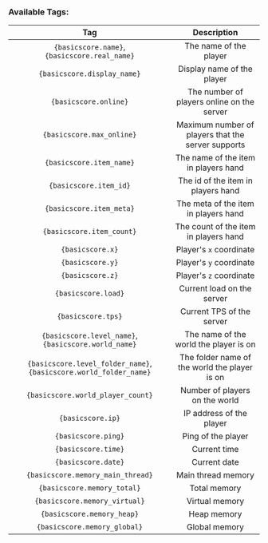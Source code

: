 ### Available Tags:

| Tag | Description |
|:--:|:--:|
|`{basicscore.name}`, `{basicscore.real_name}`|The name of the player|
|`{basicscore.display_name}`|Display name of the player|
|`{basicscore.online}`|The number of players online on the server|
|`{basicscore.max_online}`|Maximum number of players that the server supports|
|`{basicscore.item_name}`|The name of the item in players hand|
|`{basicscore.item_id}`|The id of the item in players hand|
|`{basicscore.item_meta}`|The meta of the item in players hand|
|`{basicscore.item_count}`|The count of the item in players hand|
|`{basicscore.x}`|Player's `x` coordinate|
|`{basicscore.y}`|Player's `y` coordinate|
|`{basicscore.z}`|Player's `z` coordinate|
|`{basicscore.load}`|Current load on the server|
|`{basicscore.tps}`|Current TPS of the server|
|`{basicscore.level_name}`, `{basicscore.world_name}`|The name of the world the player is on|
|`{basicscore.level_folder_name}`, `{basicscore.world_folder_name}`|The folder name of the world the player is on|
|`{basicscore.world_player_count}`|Number of players on the world|
|`{basicscore.ip}`|IP address of the player|
|`{basicscore.ping}`|Ping of the player|
|`{basicscore.time}`|Current time|
|`{basicscore.date}`|Current date|
|`{basicscore.memory_main_thread}`|Main thread memory|
|`{basicscore.memory_total}`|Total memory|
|`{basicscore.memory_virtual}`|Virtual memory|
|`{basicscore.memory_heap}`|Heap memory|
|`{basicscore.memory_global}`|Global memory|